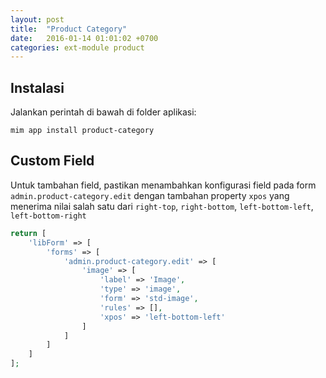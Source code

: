 ```yaml
---
layout: post
title:  "Product Category"
date:   2016-01-14 01:01:02 +0700
categories: ext-module product
---
```


## Instalasi

Jalankan perintah di bawah di folder aplikasi:

```
mim app install product-category
```

## Custom Field

Untuk tambahan field, pastikan menambahkan konfigurasi field pada form 
`admin.product-category.edit` dengan tambahan property `xpos` yang menerima
nilai salah satu dari `right-top`, `right-bottom`, `left-bottom-left`, `left-bottom-right`

```php
return [
    'libForm' => [
        'forms' => [
            'admin.product-category.edit' => [
                'image' => [
                    'label' => 'Image',
                    'type' => 'image',
                    'form' => 'std-image',
                    'rules' => [],
                    'xpos' => 'left-bottom-left'
                ]
            ]
        ]
    ]
];
```